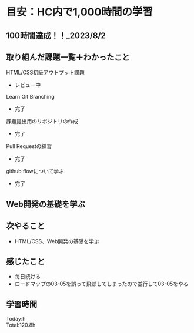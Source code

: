 # 目安：HC内で1,000時間の学習
## 100時間達成！！_2023/8/2
## 取り組んだ課題一覧＋わかったこと
HTML/CSS初級アウトプット課題
- レビュー中

Learn Git Branching
- 完了

課題提出用のリポジトリの作成
- 完了

Pull Requestの練習
- 完了

github flowについて学ぶ
- 完了

Web開発の基礎を学ぶ
- 

## 次やること
- HTML/CSS、Web開発の基礎を学ぶ
## 感じたこと
- 毎日続ける
- ロードマップの03-05を誤って飛ばしてしまったので並行して03-05をやる
## 学習時間
Today:h
<br>Total:120.8h
